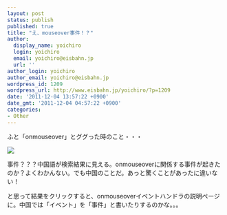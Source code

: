 ```yaml
---
layout: post
status: publish
published: true
title: "え、mouseover事件！？"
author:
  display_name: yoichiro
  login: yoichiro
  email: yoichiro@eisbahn.jp
  url: ''
author_login: yoichiro
author_email: yoichiro@eisbahn.jp
wordpress_id: 1209
wordpress_url: http://www.eisbahn.jp/yoichiro/?p=1209
date: '2011-12-04 13:57:22 +0900'
date_gmt: '2011-12-04 04:57:22 +0900'
categories:
- Other
---
```


ふと「onmouseover」とググった時のこと・・・

![](http://www.eisbahn.jp/yoichiro/images/2011/12/mouseover.png)

事件？？？中国語が検索結果に見える。onmouseoverに関係する事件が起きたのか？よくわかんない。でも中国のことだ。あっと驚くことがあったに違いない！

と思って結果をクリックすると、onmouseoverイベントハンドラの説明ページに。中国では「イベント」を「事件」と書いたりするのかな。。。
